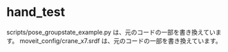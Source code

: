 # hand_test


scripts/pose_groupstate_example.py は、元のコードの一部を書き換えています。
moveit_config/crane_x7.srdf は、元のコードの一部を書き換えています。
